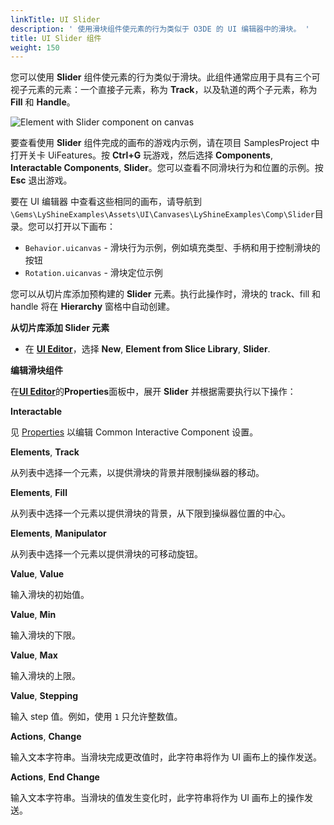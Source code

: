 ```yaml
---
linkTitle: UI Slider
description: ' 使用滑块组件使元素的行为类似于 O3DE 的 UI 编辑器中的滑块。 '
title: UI Slider 组件
weight: 150
---
```


您可以使用 **Slider** 组件使元素的行为类似于滑块。此组件通常应用于具有三个可视子元素的元素：一个直接子元素，称为 **Track**，以及轨道的两个子元素，称为 **Fill** 和 **Handle**。

![Element with Slider component on canvas](/images/user-guide/interactivity/user-interface/components/interactive/ui-editor-slider-components.png)

要查看使用 **Slider** 组件完成的画布的游戏内示例，请在项目 SamplesProject 中打开关卡 UiFeatures。按 **Ctrl+G** 玩游戏，然后选择 **Components**, **Interactable Components**, **Slider**。您可以查看不同滑块行为和位置的示例。按 **Esc** 退出游戏。

要在 UI 编辑器 中查看这些相同的画布，请导航到`\Gems\LyShineExamples\Assets\UI\Canvases\LyShineExamples\Comp\Slider`目录。您可以打开以下画布：
+ `Behavior.uicanvas` - 滑块行为示例，例如填充类型、手柄和用于控制滑块的按钮
+ `Rotation.uicanvas` - 滑块定位示例

您可以从切片库添加预构建的 **Slider** 元素。执行此操作时，滑块的 track、fill 和 handle 将在 **Hierarchy** 窗格中自动创建。

**从切片库添加 Slider 元素**
+ 在 [**UI Editor**](/docs/user-guide/interactivity/user-interface/editor)，选择 **New**, **Element from Slice Library**, **Slider**.

**编辑滑块组件**

在[**UI Editor**](/docs/user-guide/interactivity/user-interface/editor)的**Properties**面板中，展开 **Slider** 并根据需要执行以下操作：

**Interactable**

见 [Properties](properties) 以编辑 Common Interactive Component 设置。

**Elements**, **Track**

从列表中选择一个元素，以提供滑块的背景并限制操纵器的移动。

**Elements**, **Fill**

从列表中选择一个元素以提供滑块的背景，从下限到操纵器位置的中心。

**Elements**, **Manipulator**

从列表中选择一个元素以提供滑块的可移动旋钮。

**Value**, **Value**

输入滑块的初始值。

**Value**, **Min**

输入滑块的下限。

**Value**, **Max**

输入滑块的上限。

**Value**, **Stepping**

输入 step 值。例如，使用 `1` 只允许整数值。

**Actions**, **Change**

输入文本字符串。当滑块完成更改值时，此字符串将作为 UI 画布上的操作发送。

**Actions**, **End Change**

输入文本字符串。当滑块的值发生变化时，此字符串将作为 UI 画布上的操作发送。
